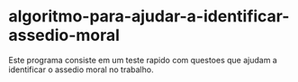 # algoritmo-para-ajudar-a-identificar-assedio-moral
Este programa consiste em um teste rapido com questoes que ajudam a identificar o assedio moral no trabalho. 
